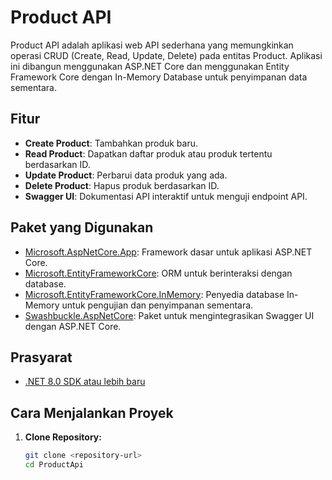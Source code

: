 # Product API

Product API adalah aplikasi web API sederhana yang memungkinkan operasi CRUD (Create, Read, Update, Delete) pada entitas Product. Aplikasi ini dibangun menggunakan ASP.NET Core dan menggunakan Entity Framework Core dengan In-Memory Database untuk penyimpanan data sementara.

## Fitur

- **Create Product**: Tambahkan produk baru.
- **Read Product**: Dapatkan daftar produk atau produk tertentu berdasarkan ID.
- **Update Product**: Perbarui data produk yang ada.
- **Delete Product**: Hapus produk berdasarkan ID.
- **Swagger UI**: Dokumentasi API interaktif untuk menguji endpoint API.

## Paket yang Digunakan

- [Microsoft.AspNetCore.App](https://www.nuget.org/packages/Microsoft.AspNetCore.App/): Framework dasar untuk aplikasi ASP.NET Core.
- [Microsoft.EntityFrameworkCore](https://www.nuget.org/packages/Microsoft.EntityFrameworkCore/): ORM untuk berinteraksi dengan database.
- [Microsoft.EntityFrameworkCore.InMemory](https://www.nuget.org/packages/Microsoft.EntityFrameworkCore.InMemory/): Penyedia database In-Memory untuk pengujian dan penyimpanan sementara.
- [Swashbuckle.AspNetCore](https://www.nuget.org/packages/Swashbuckle.AspNetCore/): Paket untuk mengintegrasikan Swagger UI dengan ASP.NET Core.

## Prasyarat

- [.NET 8.0 SDK atau lebih baru](https://dotnet.microsoft.com/download)

## Cara Menjalankan Proyek

1. **Clone Repository:**
   ```sh
   git clone <repository-url>
   cd ProductApi
